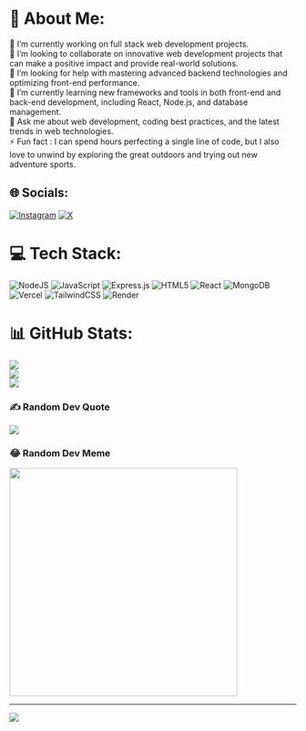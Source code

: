 # 💫 About Me:
🔭 I’m currently working on full stack web development projects.<br>👯 I’m looking to collaborate on innovative web development projects that can make a positive impact and provide real-world solutions.<br>🤝 I’m looking for help with mastering advanced backend technologies and optimizing front-end performance.<br>🌱 I’m currently learning new frameworks and tools in both front-end and back-end development, including React, Node.js, and database management.<br>💬 Ask me about web development, coding best practices, and the latest trends in web technologies.<br>⚡ Fun fact : I can spend hours perfecting a single line of code, but I also love to unwind by exploring the great outdoors and trying out new adventure sports.


## 🌐 Socials:
[![Instagram](https://img.shields.io/badge/Instagram-%23E4405F.svg?logo=Instagram&logoColor=white)](https://instagram.com/sami_pevekar) [![X](https://img.shields.io/badge/X-black.svg?logo=X&logoColor=white)](https://x.com/samipevekar) 

# 💻 Tech Stack:
![NodeJS](https://img.shields.io/badge/node.js-6DA55F?style=for-the-badge&logo=node.js&logoColor=white) ![JavaScript](https://img.shields.io/badge/javascript-%23323330.svg?style=for-the-badge&logo=javascript&logoColor=%23F7DF1E) ![Express.js](https://img.shields.io/badge/express.js-%23404d59.svg?style=for-the-badge&logo=express&logoColor=%2361DAFB) ![HTML5](https://img.shields.io/badge/html5-%23E34F26.svg?style=for-the-badge&logo=html5&logoColor=white) ![React](https://img.shields.io/badge/react-%2320232a.svg?style=for-the-badge&logo=react&logoColor=%2361DAFB) ![MongoDB](https://img.shields.io/badge/MongoDB-%234ea94b.svg?style=for-the-badge&logo=mongodb&logoColor=white) ![Vercel](https://img.shields.io/badge/vercel-%23000000.svg?style=for-the-badge&logo=vercel&logoColor=white) ![TailwindCSS](https://img.shields.io/badge/tailwindcss-%2338B2AC.svg?style=for-the-badge&logo=tailwind-css&logoColor=white) ![Render](https://img.shields.io/badge/Render-%46E3B7.svg?style=for-the-badge&logo=render&logoColor=white)
# 📊 GitHub Stats:
![](https://github-readme-stats.vercel.app/api?username=samipevekar&theme=light&hide_border=false&include_all_commits=true&count_private=true)<br/>
![](https://github-readme-streak-stats.herokuapp.com/?user=samipevekar&theme=light&hide_border=false)<br/>
![](https://github-readme-stats.vercel.app/api/top-langs/?username=samipevekar&theme=light&hide_border=false&include_all_commits=true&count_private=true&layout=compact)

### ✍️ Random Dev Quote
![](https://quotes-github-readme.vercel.app/api?type=horizontal&theme=merko)

### 😂 Random Dev Meme
<img src='https://memer-new.vercel.app/' style="height: 400px;"/>

---
[![](https://visitcount.itsvg.in/api?id=samipevekar&icon=0&color=0)](https://visitcount.itsvg.in)

<!-- Proudly created with GPRM ( https://gprm.itsvg.in ) -->
